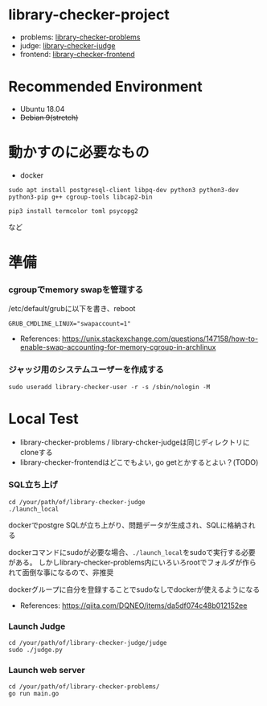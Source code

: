 # library-checker-project

- problems: [library-checker-problems](https://github.com/yosupo06/library-checker-problems)
- judge: [library-checker-judge](https://github.com/yosupo06/library-checker-judge)
- frontend: [library-checker-frontend](https://github.com/yosupo06/library-checker-frontend)

# Recommended Environment

- Ubuntu 18.04
- ~~Debian 9(stretch)~~

# 動かすのに必要なもの

- docker

```
sudo apt install postgresql-client libpq-dev python3 python3-dev python3-pip g++ cgroup-tools libcap2-bin

pip3 install termcolor toml psycopg2
```

など

# 準備


### cgroupでmemory swapを管理する
/etc/default/grubに以下を書き、reboot
```
GRUB_CMDLINE_LINUX="swapaccount=1"
```

- References: https://unix.stackexchange.com/questions/147158/how-to-enable-swap-accounting-for-memory-cgroup-in-archlinux


### ジャッジ用のシステムユーザーを作成する

```
sudo useradd library-checker-user -r -s /sbin/nologin -M
```

# Local Test

- library-checker-problems / library-chcker-judgeは同じディレクトリにcloneする
- library-checker-frontendはどこでもよい, go getとかするとよい？(TODO)

### SQL立ち上げ
```
cd /your/path/of/library-checker-judge
./launch_local
```

dockerでpostgre SQLが立ち上がり、問題データが生成され、SQLに格納される

dockerコマンドにsudoが必要な場合、`./launch_local`をsudoで実行する必要がある。
しかしlibrary-checker-problems内にいろいろrootでフォルダが作られて面倒な事になるので、非推奨

dockerグループに自分を登録することでsudoなしでdockerが使えるようになる
- References: https://qiita.com/DQNEO/items/da5df074c48b012152ee

### Launch Judge
```
cd /your/path/of/library-checker-judge/judge
sudo ./judge.py
```

### Launch web server

```
cd /your/path/of/library-checker-problems/
go run main.go
```
